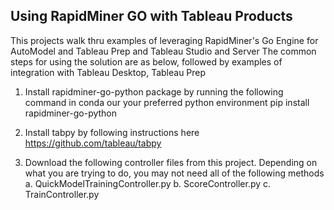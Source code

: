 ## Using RapidMiner GO with Tableau Products
This projects walk thru examples of leveraging RapidMiner's Go Engine for AutoModel and Tableau Prep and Tableau Studio and Server
The common steps for using the solution are as below, followed by examples of integration with Tableau Desktop, Tableau Prep   

1) Install rapidminer-go-python package by running the following command in conda our your preferred python environment
pip install rapidminer-go-python

2) Install tabpy by following instructions here https://github.com/tableau/tabpy

3) Download the following controller files from this project. Depending on what you are trying to do, you may not need all of the following methods
  a. QuickModelTrainingController.py
  b. ScoreController.py
  c. TrainController.py
  

    
